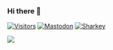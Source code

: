 ### Hi there 👋
[![Visitors](https://komarev.com/ghpvc/?username=Neonridex&color=blue)](https://github.com/Neonridex)
<a rel="me" href="https://ohai.social/@karlx">![Mastodon](https://img.shields.io/badge/karlx-grey?logo=mastodon)</a>
<a rel="me" href="https://shonk.social/@karl">![Sharkey](https://img.shields.io/badge/karl-grey?logo=misskey)</a>




![](https://hit.yhype.me/github/profile?user_id=94111698)

<!--
**Neonridex/Neonridex** is a ✨ _special_ ✨ repository because its `README.md` (this file) appears on your GitHub profile.

Here are some ideas to get you started:

- 🔭 I’m currently working on ...
- 🌱 I’m currently learning ...
- 👯 I’m looking to collaborate on ...
- 🤔 I’m looking for help with ...
- 💬 Ask me about ...
- 📫 How to reach me: ...
- 😄 Pronouns: ...
- ⚡ Fun fact: ...
-->

